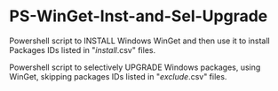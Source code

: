 # PS-WinGet-Inst-and-Sel-Upgrade

Powershell script to INSTALL Windows WinGet and then use it to install Packages IDs listed in "*install*.csv" files.

Powershell script to selectively UPGRADE Windows packages, using WinGet, skipping packages IDs listed in "*exclude*.csv" files.
